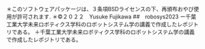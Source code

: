 ＊このソフトウェアパッケージは、３条項BSDライセンスの下、再頒布おやび使用が許可されます.
＊©２０２２　Yusuke Fujikawa
 ##　robosys2023
ー千葉工業大学未来ロボティクス学科のロボットシステム学の講義で作成したレポジトリである。
＋千葉工業大学未来ロボティクス学科のロボットシステム学の講義で作成したレポジトリである。

